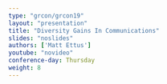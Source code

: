 ```yaml
---
type: "grcon/grcon19"
layout: "presentation"
title: "Diversity Gains In Communications"
slides: "noslides"
authors: ['Matt Ettus']
youtube: "novideo"
conference-day: Thursday
weight: 8
---
```

